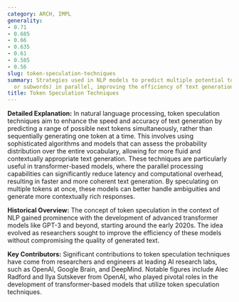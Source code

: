 ```yaml
---
category: ARCH, IMPL
generality:
- 0.71
- 0.685
- 0.66
- 0.635
- 0.61
- 0.585
- 0.56
slug: token-speculation-techniques
summary: Strategies used in NLP models to predict multiple potential tokens (words
  or subwords) in parallel, improving the efficiency of text generation.
title: Token Speculation Techniques
---
```


**Detailed Explanation:** In natural language processing, token speculation techniques aim to enhance the speed and accuracy of text generation by predicting a range of possible next tokens simultaneously, rather than sequentially generating one token at a time. This involves using sophisticated algorithms and models that can assess the probability distribution over the entire vocabulary, allowing for more fluid and contextually appropriate text generation. These techniques are particularly useful in transformer-based models, where the parallel processing capabilities can significantly reduce latency and computational overhead, resulting in faster and more coherent text generation. By speculating on multiple tokens at once, these models can better handle ambiguities and generate more contextually rich responses.

**Historical Overview:** The concept of token speculation in the context of NLP gained prominence with the development of advanced transformer models like GPT-3 and beyond, starting around the early 2020s. The idea evolved as researchers sought to improve the efficiency of these models without compromising the quality of generated text.

**Key Contributors:** Significant contributions to token speculation techniques have come from researchers and engineers at leading AI research labs, such as OpenAI, Google Brain, and DeepMind. Notable figures include Alec Radford and Ilya Sutskever from OpenAI, who played pivotal roles in the development of transformer-based models that utilize token speculation techniques.